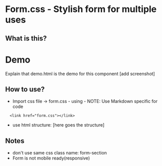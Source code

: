 # Form.css - Stylish form for multiple uses

## What is this?

<h1> Demo </h1>

Explain that demo.html is the demo for this component
[add screenshot]

## How to use?

 - Import css file -> form.css - using  - NOTE: Use Markdown specific for code
```
  <link href="form.css"></link>
```

 - use html structure: [here goes the structure]
 
 ## Notes
  - don't use same css class name: form-section
  - Form is not mobile ready(responsive)
  
